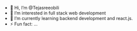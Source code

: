 - 👋 Hi, I’m @Tejasreeobili
- 👀 I’m interested in full stack web development
- 🌱 I’m currently learning backend development and react.js.
- ⚡ Fun fact: ...

<!---
Tejasreeobili/Tejasreeobili is a ✨ special ✨ repository because its `README.md` (this file) appears on your GitHub profile.
You can click the Preview link to take a look at your changes.
--->
